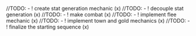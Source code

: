 //TODO: - ! create stat generation mechanic (x)
//TODO: - ! decouple stat generation (x)
//TODO: - ! make combat (x)
//TODO: - ! implement flee mechanic (x)
//TODO: - ! implement town and gold mechanics (x)
//TODO: - ! finalize the starting sequence (x)